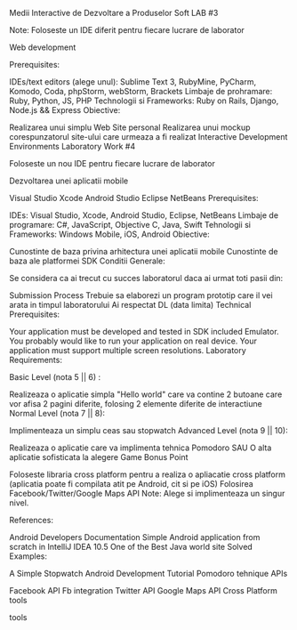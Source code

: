 
Medii Interactive de Dezvoltare a Produselor Soft LAB #3

Note: Foloseste un IDE diferit pentru fiecare lucrare de laborator

Web development

Prerequisites:

IDEs/text editors (alege unul): Sublime Text 3, RubyMine, PyCharm, Komodo, Coda, phpStorm, webStorm, Brackets
Limbaje de prohramare: Ruby, Python, JS, PHP
Technologii si Frameworks: Ruby on Rails, Django, Node.js && Express
Obiective:

Realizarea unui simplu Web Site personal
Realizarea unui mockup corespunzatorul site-ului care urmeaza a fi realizat
Interactive Development Environments Laboratory Work #4

Foloseste un nou IDE pentru fiecare lucrare de laborator

Dezvoltarea unei aplicatii mobile

Visual Studio
Xcode
Android Studio
Eclipse
NetBeans
Prerequisites:

IDEs: Visual Studio, Xcode, Android Studio, Eclipse, NetBeans
Limbaje de programare: C#, JavaScript, Objective C, Java, Swift
Tehnologii si Frameworks: Windows Mobile, iOS, Android
Obiective:

Cunostinte de baza privina arhitectura unei aplicatii mobile
Cunostinte de baza ale platformei SDK
Conditii Generale:

Se considera ca ai trecut cu succes laboratorul daca ai urmat toti pasii din:

Submission Process
Trebuie sa elaborezi un program prototip care il vei arata in timpul laboratorului
Ai respectat DL (data limita)
Technical Prerequisites:

Your application must be developed and tested in SDK included Emulator.
You probably would like to run your application on real device.
Your application must support multiple screen resolutions.
Laboratory Requirements:

Basic Level (nota 5 || 6) :

Realizeaza o aplicatie simpla "Hello world" care va contine 2 butoane care vor afisa 2 pagini diferite, folosing 2 elemente diferite de interactiune
Normal Level (nota 7 || 8):

Implimenteaza un simplu ceas sau stopwatch
Advanced Level (nota 9 || 10):

Realizeaza o aplicatie care va implimenta tehnica Pomodoro SAU
O alta aplicatie sofisticata la alegere
Game
Bonus Point

Foloseste libraria cross platform pentru a realiza o apliacatie cross platform (aplicatia poate fi compilata atit pe Android, cit si pe iOS)
Folosirea Facebook/Twitter/Google Maps API
Note: Alege si implimenteaza un singur nivel.

References:

Android Developers Documentation
Simple Android application from scratch in IntelliJ IDEA 10.5
One of the Best Java world site
Solved Examples:

A Simple Stopwatch
Android Development Tutorial
Pomodoro tehnique
APIs

Facebook API
Fb integration
Twitter API
Google Maps API
Cross Platform tools

tools